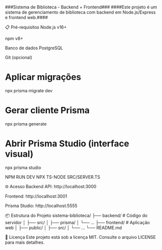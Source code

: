 ###Sistema de Biblioteca - Backend + Frontend###
####Este projeto é um sistema de gerenciamento de biblioteca com backend em Node.js/Express e frontend web.####

📋 Pré-requisitos
Node.js v16+

npm v8+

Banco de dados PostgreSQL

Git (opcional)

# Aplicar migrações
npx prisma migrate dev

# Gerar cliente Prisma
npx prisma generate

# Abrir Prisma Studio (interface visual)
npx prisma studio

NPM RUN DEV
NPX TS-NODE SRC/SERVER.TS


🌐 Acesso
Backend API: http://localhost:3000

Frontend: http://localhost:3001

Prisma Studio: http://localhost:5555

📦 Estrutura do Projeto
sistema-biblioteca/
├── backend/          # Código do servidor
│   ├── src/
│   ├── prisma/
│   └── ...
├── frontend/         # Aplicação web
│   ├── public/
│   ├── src/
│   └── ...
└── README.md

📄 Licença
Este projeto está sob a licença MIT. Consulte o arquivo LICENSE para mais detalhes.
